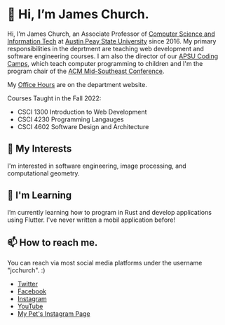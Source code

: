 # 👋 Hi, I’m James Church.

Hi, I’m James Church, an Associate Professor of [Computer Science and Information Tech](http://apsu.edu/csci) at [Austin Peay State University](http://apsu.edu) since 2016. My primary responsibilities in the deprtment are teaching web development and software engineering courses. I am also the director of our [APSU Coding Camps](https://www.apsu.edu/csci/camp/), which teach computer programming to children and I'm the program chair of the [ACM Mid-Southeast Conference](https://www.acmmidsoutheast.org/).

My [Office Hours](https://www.apsu.edu/csci/faculty/office-hours.php) are on the department website.

Courses Taught in the Fall 2022:

- CSCI 1300 Introduction to Web Development
- CSCI 4230 Programming Langauges
- CSCI 4602 Software Design and Architecture

## 👀 My Interests

I'm interested in software engineering, image processing, and computational geometry.

## 🌱 I'm Learning

I’m currently learning how to program in Rust and develop applications using Flutter. I've never written a mobil application before!

## 📫 How to reach me.

You can reach via most social media platforms under the username "jcchurch". :)

- [Twitter](http://twitter.com/jcchurch)
- [Facebook](https://www.facebook.com/jcchurch)
- [Instagram](https://www.instagram.com/jcchurch/)
- [YouTube](https://www.youtube.com/jcchurch)
- [My Pet's Instagram Page](https://www.instagram.com/khanthegreeniguana/)
